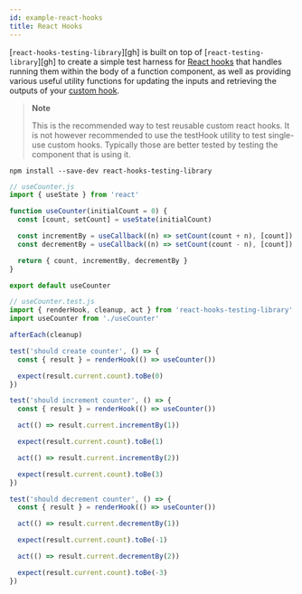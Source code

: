 ```yaml
---
id: example-react-hooks
title: React Hooks
---
```

[`react-hooks-testing-library`][gh] is built on top of [`react-testing-library`][gh] to create a simple test harness for [React hooks](https://reactjs.org/docs/hooks-intro.html) that handles running them within the body of a function component, as well as providing various useful utility functions for updating the inputs and retrieving the outputs of your [custom hook](https://reactjs.org/docs/hooks-custom.html).

> **Note**
>
> This is the recommended way to test reusable custom react hooks. It is not
> however recommended to use the testHook utility to test single-use custom
> hooks. Typically those are better tested by testing the component that is
> using it.

```
npm install --save-dev react-hooks-testing-library
```

```js
// useCounter.js
import { useState } from 'react'

function useCounter(initialCount = 0) {
  const [count, setCount] = useState(initialCount)

  const incrementBy = useCallback((n) => setCount(count + n), [count])
  const decrementBy = useCallback((n) => setCount(count - n), [count])

  return { count, incrementBy, decrementBy }
}

export default useCounter
```

```js
// useCounter.test.js
import { renderHook, cleanup, act } from 'react-hooks-testing-library'
import useCounter from './useCounter'

afterEach(cleanup)

test('should create counter', () => {
  const { result } = renderHook(() => useCounter())

  expect(result.current.count).toBe(0)
})

test('should increment counter', () => {
  const { result } = renderHook(() => useCounter())

  act(() => result.current.incrementBy(1))

  expect(result.current.count).toBe(1)

  act(() => result.current.incrementBy(2))

  expect(result.current.count).toBe(3)
})

test('should decrement counter', () => {
  const { result } = renderHook(() => useCounter())

  act(() => result.current.decrementBy(1))

  expect(result.current.count).toBe(-1)

  act(() => result.current.decrementBy(2))

  expect(result.current.count).toBe(-3)
})
```